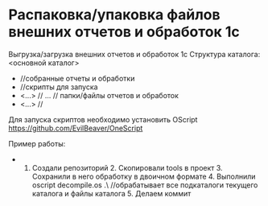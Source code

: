 # Распаковка/упаковка файлов внешних отчетов и обработок 1с
Выгрузка/загрузка внешних отчетов и обработок 1с
Структура каталога: 
<основной каталог>
 - <bin> //собранные отчеты и обработки
 - <tools> //скрипты для запуска
 - <...> //
    ...  // папки/файлы отчетов и обработок
 - <...> //

Для запуска скриптов необходимо установить OScript https://github.com/EvilBeaver/OneScript

Пример работы:
* 1. Создали репозиторий
		2. Скопировали tools  в проект
		3. Сохранили в него обработку в двоичном формате
		4. Выполнили oscript decompile.os .\ //обрабатывает все подкаталоги текущего каталога и файлы каталога
		5. Делаем коммит
